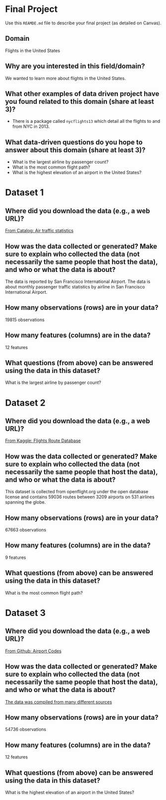 # Final Project
Use this `REAMDE.md` file to describe your final project (as detailed on Canvas).

## Domain
Flights in the United States
## Why are you interested in this field/domain?
We wanted to learn more about flights in the United States.

## What other examples of data driven project have you found related to this domain (share at least 3)?
- There is a package called `nycflights13` which detail all the flights to and from NYC in 2013.

## What data-driven questions do you hope to answer about this domain (share at least 3)?
- What is the largest airline by passenger count?
- What is the most common flight path?
- What is the highest elevation of an airport in the United States?

# Dataset 1

## Where did you download the data (e.g., a web URL)?
[From Catalog: Air traffic statistics](https://catalog.data.gov/dataset/air-traffic-passenger-statistics)

## How was the data collected or generated? Make sure to explain who collected the data (not necessarily the same people that host the data), and who or what the data is about?
The data is reported by San Francisco International Airport. The data is about monthly passenger traffic statistics by airline in San Francisco International Airport.

## How many observations (rows) are in your data?
19815 observations

## How many features (columns) are in the data?
12 features

## What questions (from above) can be answered using the data in this dataset?
What is the largest airline by passenger count?

# Dataset 2

## Where did you download the data (e.g., a web URL)?
[From Kaggle: Flights Route Database](https://www.kaggle.com/open-flights/flight-route-database)

## How was the data collected or generated? Make sure to explain who collected the data (not necessarily the same people that host the data), and who or what the data is about?
This dataset is collected from openflight.org under the open database license and contains 59036 routes between 3209 airports on 531 airlines spanning the globe.

## How many observations (rows) are in your data?
67663 observations

## How many features (columns) are in the data?
9 features

## What questions (from above) can be answered using the data in this dataset?
What is the most common flight path?

# Dataset 3

## Where did you download the data (e.g., a web URL)?
[From Github: Airport Codes](https://github.com/datasets/airport-codes)

## How was the data collected or generated? Make sure to explain who collected the data (not necessarily the same people that host the data), and who or what the data is about?
[The data was compiled from many different sources](http://ourairports.com/data/)

## How many observations (rows) are in your data?
54736 observations

## How many features (columns) are in the data?
12 features

## What questions (from above) can be answered using the data in this dataset?
What is the highest elevation of an airport in the United States?